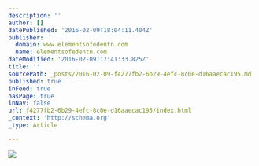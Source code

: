 ```yaml
---
description: ''
author: []
datePublished: '2016-02-09T18:04:11.404Z'
publisher:
  domain: www.elementsofedentn.com
  name: elementsofedentn.com
dateModified: '2016-02-09T17:41:33.825Z'
title: ''
sourcePath: _posts/2016-02-09-f4277fb2-6b29-4efc-8c0e-d16aaecac195.md
published: true
inFeed: true
hasPage: true
inNav: false
url: f4277fb2-6b29-4efc-8c0e-d16aaecac195/index.html
_context: 'http://schema.org'
_type: Article

---
```

![](http://res.cloudinary.com/hrscywv4p/image/upload/c_fill,g_faces:center,h_140,w_140/xyyuvxrcauqwu4c1wbvz.jpg)